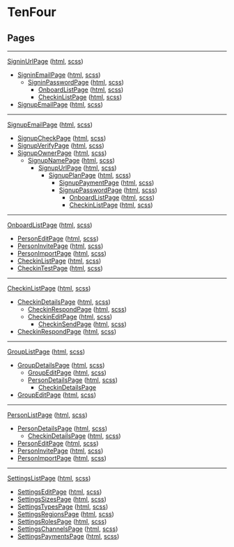 # TenFour
## Pages

---
[SigninUrlPage](/src/pages/signin-url/signin-url.ts) ([html](/src/pages/signin-url/signin-url.html), [scss](/src/pages/signin-url/signin-url.scss))
  * [SigninEmailPage](/src/pages/signin-email/signin-email.ts) ([html](/src/pages/signin-email/signin-email.html), [scss](/src/pages/signin-email/signin-email.scss))
    * [SigninPasswordPage](/src/pages/signin-password/signin-password.ts) ([html](/src/pages/signin-password/signin-password.html), [scss](/src/pages/signin-password/signin-password.scss))
      * [OnboardListPage](/src/pages/onboard-list/onboard-list.ts) ([html](/src/pages/onboard-list/onboard-list.html), [scss](/src/pages/onboard-list/onboard-list.scss))
      * [CheckinListPage](/src/pages/checkin-list/checkin-list.ts) ([html](/src/pages/checkin-list/checkin-list.html), [scss](/src/pages/checkin-list/checkin-list.scss))
  * [SignupEmailPage](/src/pages/signup-email/signup-email.ts) ([html](/src/pages/signup-email/signup-email.html), [scss](/src/pages/signup-email/signup-email.scss))

---
[SignupEmailPage](/src/pages/signup-email/signup-email.ts) ([html](/src/pages/signup-email/signup-email.html), [scss](/src/pages/signup-email/signup-email.scss))
  * [SignupCheckPage](/src/pages/signup-url/signup-url.ts) ([html](/src/pages/signup-url/signup-url.html), [scss](/src/pages/signup-url/signup-url.scss))
  * [SignupVerifyPage](/src/pages/signup-verify/signup-verify.ts) ([html](/src/pages/signup-verify/signup-verify.html), [scss](/src/pages/signup-verify/signup-verify.scss))
  * [SignupOwnerPage](/src/pages/signup-owner/signup-owner.ts) ([html](/src/pages/signup-owner/signup-owner.html), [scss](/src/pages/signup-owner/signup-owner.scss))
    * [SignupNamePage](/src/pages/signup-name/signup-name.ts) ([html](/src/pages/signup-name/signup-name.html), [scss](/src/pages/signup-name/signup-name.scss))
      * [SignupUrlPage](/src/pages/signup-url/signup-url.ts) ([html](/src/pages/signup-url/signup-url.html), [scss](/src/pages/signup-url/signup-url.scss))
        * [SignupPlanPage](/src/pages/signup-plan/signup-plan.ts) ([html](/src/pages/signup-plan/signup-plan.html), [scss](/src/pages/signup-plan/signup-plan.scss))
          * [SignupPaymentPage](/src/pages/signup-payment/signup-payment.ts) ([html](/src/pages/signup-payment/signup-payment.html), [scss](/src/pages/signup-payment/signup-payment.scss))
          * [SignupPasswordPage](/src/pages/signup-password/signup-password.ts) ([html](/src/pages/signup-password/signup-password.html), [scss](/src/pages/signup-password/signup-password.scss))
            * [OnboardListPage](/src/pages/onboard-list/onboard-list.ts) ([html](/src/pages/onboard-list/onboard-list.html), [scss](/src/pages/onboard-list/onboard-list.scss))
            * [CheckinListPage](/src/pages/checkin-list/checkin-list.ts) ([html](/src/pages/checkin-list/checkin-list.html), [scss](/src/pages/checkin-list/checkin-list.scss))

---
[OnboardListPage](/src/pages/onboard-list/onboard-list.ts) ([html](/src/pages/onboard-list/onboard-list.html), [scss](/src/pages/onboard-list/onboard-list.scss))
  * [PersonEditPage](/src/pages/person-edit/person-edit.ts) ([html](/src/pages/person-list/person-edit.html), [scss](/src/pages/person-edit/person-edit.scss))
  * [PersonInvitePage](/src/pages/person-invite/person-invite.ts) ([html](/src/pages/person-invite/person-invite.html), [scss](/src/pages/person-invite/person-invite.scss))
  * [PersonImportPage](/src/pages/person-import/person-import.ts) ([html](/src/pages/person-import/person-import.html), [scss](/src/pages/person-import/person-import.scss))
  * [CheckinListPage](/src/pages/checkin-list/checkin-list.ts) ([html](/src/pages/checkin-list/checkin-list.html), [scss](/src/pages/checkin-list/checkin-list.scss))
  * [CheckinTestPage](/src/pages/checkin-test/checkin-test.ts) ([html](/src/pages/checkin-test/checkin-test.html), [scss](/src/pages/checkin-test/checkin-test.scss))

---
[CheckinListPage](/src/pages/checkin-list/checkin-list.ts) ([html](/src/pages/checkin-list/checkin-list.html), [scss](/src/pages/checkin-list/checkin-list.scss))
  * [CheckinDetailsPage](/src/pages/checkin-details/checkin-details.ts) ([html](/src/pages/checkin-details/checkin-details.html), [scss](/src/pages/checkin-details/checkin-details.scss))
    * [CheckinRespondPage](/src/pages/checkin-respond/checkin-respond.ts) ([html](/src/pages/checkin-respond/checkin-respond.html), [scss](/src/pages/checkin-respond/checkin-respond.scss))
    * [CheckinEditPage](/src/pages/checkin-edit/checkin-edit.ts) ([html](/src/pages/checkin-edit/checkin-edit.html), [scss](/src/pages/checkin-edit/checkin-edit.scss))
      * [CheckinSendPage](/src/pages/checkin-send/checkin-send.ts) ([html](/src/pages/checkin-send/checkin-send.html), [scss](/src/pages/checkin-send/checkin-send.scss))
  * [CheckinRespondPage](/src/pages/checkin-respond/checkin-respond.ts) ([html](/src/pages/checkin-respond/checkin-respond.html), [scss](/src/pages/checkin-respond/checkin-respond.scss))

---
[GroupListPage](/src/pages/group-list/group-list.ts) ([html](/src/pages/group-list/group-list.html), [scss](/src/pages/group-list/group-list.scss))
  * [GroupDetailsPage](/src/pages/group-details/group-details.ts) ([html](/src/pages/group-details/group-details.html), [scss](/src/pages/group-details/group-details.scss))
    * [GroupEditPage](/src/pages/group-edit/group-edit.ts) ([html](/src/pages/group-edit/group-edit.html), [scss](/src/pages/group-edit/group-edit.scss))
    * [PersonDetailsPage](/src/pages/person-details/person-details.ts) ([html](/src/pages/person-details/person-details.html), [scss](/src/pages/person-details/person-details.scss))
      * [CheckinDetailsPage](/src/pages/checkin-details/checkin-details.ts)
  * [GroupEditPage](/src/pages/group-edit/group-edit.ts) ([html](/src/pages/group-edit/group-edit.html), [scss](/src/pages/group-edit/group-edit.scss))

---
[PersonListPage](/src/pages/person-list/person-list.ts) ([html](/src/pages/person-list/person-list.html), [scss](/src/pages/person-list/person-list.scss))
  * [PersonDetailsPage](/src/pages/person-details/person-details.ts) ([html](/src/pages/person-details/person-details.html), [scss](/src/pages/person-details/person-details.scss))
    * [CheckinDetailsPage](/src/pages/checkin-details/checkin-details.ts) ([html](/src/pages/checkin-details/checkin-details.html), [scss](/src/pages/checkin-details/checkin-details.scss))
  * [PersonEditPage](/src/pages/person-edit/person-edit.ts) ([html](/src/pages/person-edit/person-edit.html), [scss](/src/pages/person-edit/person-edit.scss))
  * [PersonInvitePage](/src/pages/person-invite/person-invite.ts) ([html](/src/pages/person-invite/person-invite.html), [scss](/src/pages/person-invite/person-invite.scss))
  * [PersonImportPage](/src/pages/person-import/person-import.ts) ([html](/src/pages/person-import/person-import.html), [scss](/src/pages/person-import/person-import.scss))

---
[SettingsListPage](/src/pages/settings-list/settings-list.ts) ([html](/src/pages/settings-list/settings-list.html), [scss](/src/pages/settings-list/settings-list.scss))
  * [SettingsEditPage](/src/pages/settings-edit/settings-edit.ts) ([html](/src/pages/settings-edit/settings-edit.html), [scss](/src/pages/settings-edit/settings-edit.scss))
  * [SettingsSizesPage](/src/pages/settings-sizes/settings-sizes.ts) ([html](/src/pages/settings-sizes/settings-sizes.html), [scss](/src/pages/settings-sizes/settings-sizes.scss))
  * [SettingsTypesPage](/src/pages/settings-types/settings-types.ts) ([html](/src/pages/settings-types/settings-types.html), [scss](/src/pages/settings-types/settings-types.scss))
  * [SettingsRegionsPage](/src/pages/settings-regions/settings-regions.ts) ([html](/src/pages/settings-regions/settings-regions.html), [scss](/src/pages/settings-regions/settings-regions.scss))
  * [SettingsRolesPage](/src/pages/settings-roles/settings-roles.ts) ([html](/src/pages/settings-roles/settings-roles.html), [scss](/src/pages/settings-roles/settings-roles.scss))
  * [SettingsChannelsPage](/src/pages/settings-channels/settings-channels.ts) ([html](/src/pages/settings-channels/settings-channels.html), [scss](/src/pages/settings-channels/settings-channels.scss))
  * [SettingsPaymentsPage](/src/pages/settings-payments/settings-payments.ts) ([html](/src/pages/settings-payments/settings-payments.html), [scss](/src/pages/settings-payments/settings-payments.scss))
